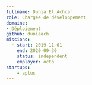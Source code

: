 ```yaml
---
fullname: Dunia El Achcar
role: Chargée de développement
domaine: 
- Déploiement
github: duniaach
missions: 
  - start: 2019-11-01
    end: 2020-09-30
    status: independent
    employer: octo
startups:
    - aplus
---
```


